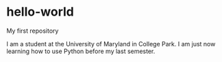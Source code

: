 # hello-world
My first repository

I am a student at the University of Maryland in College Park.
I am just now learning how to use Python before my last semester.
